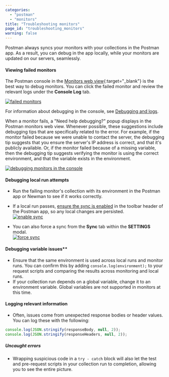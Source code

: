 ```yaml
---
categories:
  - "postman"
  - "monitors"
title: "Troubleshooting monitors"
page_id: "troubleshooting_monitors"
warning: false
---
```


Postman always syncs your monitors with your collections in the Postman app. As a result, you can debug in the app locally, while your monitors are updated on our servers, seamlessly. 

#### Viewing failed monitors

The Postman console in the [Monitors web view](https://the.postman.co/library/monitors){:target="_blank"} is the best way to debug monitors. You can click the failed monitor and review the relevant logs under the **Console Log** tab. 

[![failed monitors](https://s3.amazonaws.com/postman-static-getpostman-com/postman-docs/monitor-failed.png)](https://s3.amazonaws.com/postman-static-getpostman-com/postman-docs/monitor-failed.png)

For information about debugging in the console, see [Debugging and logs](/docs/postman/sending_api_requests/debugging_and_logs).

When a monitor fails, a "Need help debugging?" popup displays in the Postman monitors web view. Whenever possible, these suggestions include debugging tips that are specifically related to the error. For example, if the monitor failed because we were unable to contact the server, the debugging tip suggests that you ensure the server's IP address is correct, and that it's publicly available.  Or, if the monitor failed because of a missing variable, then the debugging tip suggests verifying the monitor is using the correct environment, and that the variable exists in the environment.

[![debugging monitors in the console](https://s3.amazonaws.com/postman-static-getpostman-com/postman-docs/monitoring-debugging.png)](https://s3.amazonaws.com/postman-static-getpostman-com/postman-docs/monitoring-debugging.png)


#### Debugging local run attempts

*   Run the failing monitor's collection with its environment in the Postman app or Newman to see if it works correctly.
*   If a local run passes, [ensure the sync is enabled](/docs/postman/launching_postman/syncing) in the toolbar header of the Postman app, so any local changes are persisted.  
    [![enable sync](https://s3.amazonaws.com/postman-static-getpostman-com/postman-docs/59046115.png)](https://s3.amazonaws.com/postman-static-getpostman-com/postman-docs/59046115.png)
    
*   You can also force a sync from the **Sync** tab within the **SETTINGS** modal.  
    [![force sync](https://s3.amazonaws.com/postman-static-getpostman-com/postman-docs/59046046.png)](https://s3.amazonaws.com/postman-static-getpostman-com/postman-docs/59046046.png)

#### Debugging variable issues**

*   Ensure that the same environment is used across local runs and monitor runs. You can confirm this by adding ``console.log(environment);`` to your request scripts and comparing the results across monitoring and local runs.
*   If your collection run depends on a global variable, change it to an environment variable. Global variables are not supported in monitors at this time.

#### Logging relevant information

*   Often, issues come from unexpected response bodies or header values. You can log these with the following:

```js
console.log(JSON.stringify(responseBody, null, 2));
console.log(JSON.stringify(responseHeaders, null, 2));
```

##### **Uncaught errors**

*   Wrapping suspicious code in a ``try - catch`` block will also let the test and pre-request scripts in your collection run to completion, allowing you to see the entire picture.
